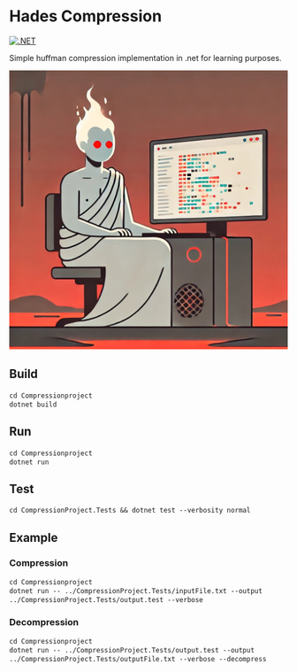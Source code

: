 # Hades Compression

[![.NET](https://github.com/nenuadrian/hades-compression/actions/workflows/dotnet.yml/badge.svg)](https://github.com/nenuadrian/hades-compression/actions/workflows/dotnet.yml)

Simple huffman compression implementation in .net for learning purposes.

![logo](docs/hades.jpg)


## Build

```
cd Compressionproject
dotnet build
```

## Run

```
cd Compressionproject
dotnet run
```

## Test

```
cd CompressionProject.Tests && dotnet test --verbosity normal
```

## Example

### Compression

```
cd Compressionproject
dotnet run -- ../CompressionProject.Tests/inputFile.txt --output ../CompressionProject.Tests/output.test --verbose
```

### Decompression

```
cd Compressionproject
dotnet run -- ../CompressionProject.Tests/output.test --output ../CompressionProject.Tests/outputFile.txt --verbose --decompress
```
